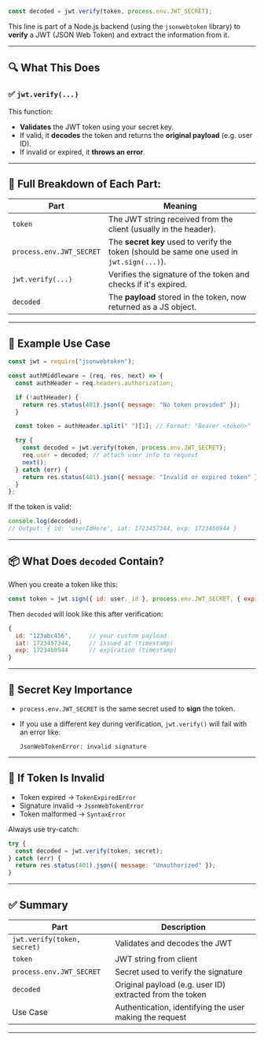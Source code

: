```js
const decoded = jwt.verify(token, process.env.JWT_SECRET);
```

This line is part of a Node.js backend (using the `jsonwebtoken` library) to **verify** a JWT (JSON Web Token) and extract the information from it.

---

## 🔍 What This Does

### ✅ `jwt.verify(...)`

This function:

* **Validates** the JWT token using your secret key.
* If valid, it **decodes** the token and returns the **original payload** (e.g. user ID).
* If invalid or expired, it **throws an error**.

---

## 🔄 Full Breakdown of Each Part:

| Part                     | Meaning                                                                                   |
| ------------------------ | ----------------------------------------------------------------------------------------- |
| `token`                  | The JWT string received from the client (usually in the header).                          |
| `process.env.JWT_SECRET` | The **secret key** used to verify the token (should be same one used in `jwt.sign(...)`). |
| `jwt.verify(...)`        | Verifies the signature of the token and checks if it's expired.                           |
| `decoded`                | The **payload** stored in the token, now returned as a JS object.                         |

---

## 🧪 Example Use Case

```js
const jwt = require("jsonwebtoken");

const authMiddleware = (req, res, next) => {
  const authHeader = req.headers.authorization;

  if (!authHeader) {
    return res.status(401).json({ message: "No token provided" });
  }

  const token = authHeader.split(" ")[1]; // Format: "Bearer <token>"

  try {
    const decoded = jwt.verify(token, process.env.JWT_SECRET);
    req.user = decoded; // attach user info to request
    next();
  } catch (err) {
    return res.status(401).json({ message: "Invalid or expired token" });
  }
};
```

If the token is valid:

```js
console.log(decoded); 
// Output: { id: 'userIdHere', iat: 1723457344, exp: 1723460944 }
```

---

## 📦 What Does `decoded` Contain?

When you create a token like this:

```js
const token = jwt.sign({ id: user._id }, process.env.JWT_SECRET, { expiresIn: "1h" });
```

Then `decoded` will look like this after verification:

```js
{
  id: "123abc456",     // your custom payload
  iat: 1723457344,     // issued at (timestamp)
  exp: 1723460944      // expiration (timestamp)
}
```

---

## 🔐 Secret Key Importance

* `process.env.JWT_SECRET` is the same secret used to **sign** the token.
* If you use a different key during verification, `jwt.verify()` will fail with an error like:

  ```
  JsonWebTokenError: invalid signature
  ```

---

## 🔁 If Token Is Invalid

* Token expired → `TokenExpiredError`
* Signature invalid → `JsonWebTokenError`
* Token malformed → `SyntaxError`

Always use try-catch:

```js
try {
  const decoded = jwt.verify(token, secret);
} catch (err) {
  return res.status(401).json({ message: "Unauthorized" });
}
```

---

## ✅ Summary

| Part                        | Description                                              |
| --------------------------- | -------------------------------------------------------- |
| `jwt.verify(token, secret)` | Validates and decodes the JWT                            |
| `token`                     | JWT string from client                                   |
| `process.env.JWT_SECRET`    | Secret used to verify the signature                      |
| `decoded`                   | Original payload (e.g. user ID) extracted from the token |
| Use Case                    | Authentication, identifying the user making the request  |

---


